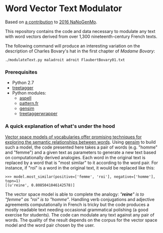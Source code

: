 # Word Vector Text Modulator #
Based on [a contribution](https://github.com/mbwolff/Word-Vector-Text-Modulator) to [2016 NaNoGenMo](https://github.com/NaNoGenMo/2016).

This repository contains the code and data necessary to modulate any text with word vectors derived from over 1,300 nineteenth-century French texts.

The following command will produce an interesting variation on the description of Charles Bovary's hat in the first chapter of _Madame Bovary_:

```
./modulateText.py maladroit adroit FlaubertBovary01.txt
```

### Prerequisites ###

* Python 2.7
* [treetagger](http://www.cis.uni-muenchen.de/~schmid/tools/TreeTagger/)
* Python modules:
  * [aspell](https://pypi.python.org/pypi/aspell-python-py2)
  * [pattern.fr](http://www.clips.ua.ac.be/pattern)
  * [gensim](https://radimrehurek.com/gensim/)
  * [treetaggerwrapper](https://pypi.python.org/pypi/treetaggerwrapper)

### A quick explanation of what's under the hood ###

[Vector space models of vocabularies offer promising techniques for exploring the semantic relationships between words](http://bookworm.benschmidt.org/posts/2015-10-25-Word-Embeddings.html). Using [gensim](https://radimrehurek.com/gensim/models/word2vec.html) to build such a model, the code presented here takes a pair of words (e.g. "homme" and "femme") and a given text as parameters to generate a new text based on computationally derived analogies. Each word in the original text is replaced by a word that is "most similar" to it according to the word pair. For instance, if "roi" is a word in the original text, it would be replaced like this:

```
>>> model.most_similar(positive=['femme', 'roi'], negative=['homme'], topn=1)
[(u'reine', 0.8085041046142578)]
```
The vector space model is able to complete the analogy: _"**reine**" is to "femme" as "roi" is to "homme"_. Handling verb conjugations and adjective agreements computationally in French is tricky but the code produces a mostly readable text needing occasional grammatical polishing (a good exercise for students). The code can modulate any text against any pair of words. The quality of the result depends on the corpus for the vector space model and the word pair chosen by the user.
